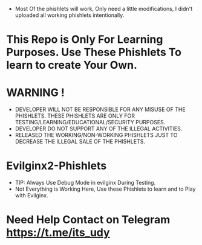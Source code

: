 - Most Of the phishlets will work, Only need a little modifications, I didn't
  uploaded all working phishlets intentionally.

# This Repo is Only For Learning Purposes. Use These Phishlets To learn to create Your Own.

# WARNING !

- DEVELOPER WILL NOT BE RESPONSIBLE FOR ANY MISUSE OF THE PHISHLETS. THESE
  PHISHLETS ARE ONLY FOR TESTING/LEARNING/EDUCATIONAL/SECURITY PURPOSES.
- DEVELOPER DO NOT SUPPORT ANY OF THE ILLEGAL ACTIVITIES.
- RELEASED THE WORKING/NON-WORKING PHISHLETS JUST TO DECREASE THE ILLEGAL SALE
  OF THE PHISHLETS.

# Evilginx2-Phishlets

- TIP: Always Use Debug Mode in evilginx During Testing.
- Not Everything is Working Here, Use these Phishlets to learn and to Play with
  Evilginx.

# Need Help Contact on Telegram https://t.me/its_udy
